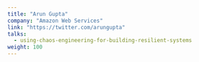 ```yaml
---
title: "Arun Gupta"
company: "Amazon Web Services"
link: "https://twitter.com/arungupta"
talks:
  - using-chaos-engineering-for-building-resilient-systems
weight: 100
---
```

